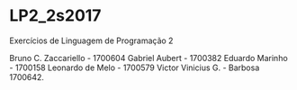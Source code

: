 # LP2_2s2017
Exercícios de Linguagem de Programação 2

Bruno C. Zaccariello - 1700604
Gabriel Aubert - 1700382
Eduardo Marinho - 1700158
Leonardo de Melo - 1700579
Victor Vinicius G. - Barbosa 1700642.
